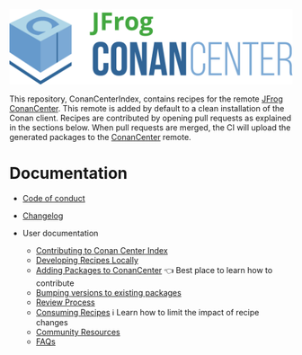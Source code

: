 <img src="../assets/JFrogConanCenter.png" width="600"/>

This repository, ConanCenterIndex, contains recipes for the remote [JFrog ConanCenter](https://conan.io/center/).
This remote is added by default to a clean installation of the Conan client. Recipes are contributed by opening pull requests as explained in the sections below.
When pull requests are merged, the CI will upload the generated packages to the [ConanCenter](https://conan.io/center/) remote.

# Documentation

* [Code of conduct](code_of_conduct.md)
* [Changelog](changelog.md)

* User documentation
  + [Contributing to Conan Center Index](../CONTRIBUTING.md)
  + [Developing Recipes Locally](developing_recipes_locally.md)
  + [Adding Packages to ConanCenter](adding_packages/README.md) :point_left: Best place to learn how to contribute
  + [Bumping versions to existing packages](bump_version.md)
  + [Review Process](review_process.md)
  + [Consuming Recipes](consuming_recipes.md) :information_source: Learn how to limit the impact of recipe changes
  + [Community Resources](community_resources.md)
  + [FAQs](faqs.md)
